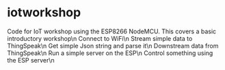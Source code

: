 # iotworkshop
Code for IoT workshop using the ESP8266 NodeMCU. This covers a basic introductory workshop\n
Connect to WiFi\n
Stream simple data to ThingSpeak\n
Get simple Json string and parse it\n
Downstream data from ThingSpeak\n
Run a simple server on the ESP\n
Control something using the ESP server\n

